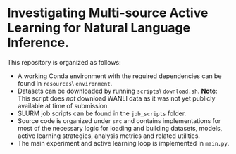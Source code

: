 # Investigating Multi-source Active Learning for Natural Language Inference.

This repository is organized as follows:

* A working Conda environment with the required dependencies can be found in `resources`\ `environment`.
* Datasets can be downloaded by running `scripts`\ `download.sh`. **Note**: This script does _not_ download WANLI data as it was not yet publicly available at time of submission.
* SLURM job scripts can be found in the `job_scripts` folder.
* Source code is organized under `src` and contains implementations for most of the necessary logic for loading and building datasets, models, active learning strategies, analysis metrics and related utilities. 
* The main experiment and active learning loop is implemented in `main.py`.
 
